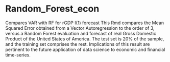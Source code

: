 # Random_Forest_econ
Compares VAR with RF for rGDP I(1) forecast
This Rmd compares the Mean Squared Error obtained from a Vector Autoregression to the order of 3, versus a Random Forest evaluation and forecast of real Gross Domestic Product of the United States of America. The test set is 20% of the sample, and the training set comprises the rest. Implications of this result are pertinent to the future application of data science to economic and financial time-series. 
